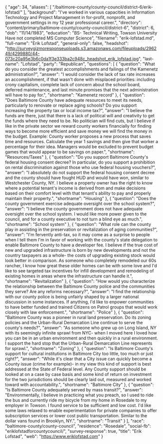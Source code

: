 {
  "age": 34,
  "aliases": [
    "/baltimore-county/county-council/district-6/erik-lofstad/"
  ],
  "background": "I've worked in various capacities in Information Technology and Project Management in for-profit, nonprofit, and government settings in my 12 year professional career.",
  "directory": "content/primary/baltimore-county/county-council/district-6",
  "district": 6,
  "dob": "11/14/1983",
  "education": "BS- Technical Writing, Towson University Have not completed MS Computer Science",
  "filename": "erik-lofstad.md",
  "full-name": "Erik Lofstad",
  "general-only": false,
  "headshot": "http://surveygizmoresponseuploads.s3.amazonaws.com/fileuploads/296249/4299880/44-073c20a95e3b6c0da1f3e333ba2c948c_headshot_erik_lofstad.jpg",
  "last-name": "Lofstad",
  "party": "Republican",
  "questions": [
    {
      "question": "What do you consider the greatest accomplishments and failings of the Kamenetz administration?",
      "answer": "I would consider the lack of tax rate increases an accomplishment, if that wasn't done with misplaced priorities: including crony capitalism, complete lack of concern about the school board, deferred maintenance, and last minute promises that the next administration will have to pay for.",
      "shortname": "Kamenetz record"
    },
    {
      "question": "Does Baltimore County have adequate resources to meet its needs, particularly to renovate or replace aging schools? Do you support increasing the property tax or local income tax?",
      "answer": "I believe the funds are there, just that there is a lack of political will and creativity to get the funds where they need to be. No politician will find cuts, but I believe if like in the private sector we reward county workers financially for finding ways to become more efficient and save money we will find the money in the budget. Example: County worker proposes a new process that saves time and resources. Calculate the year 1 savings and then give that worker a percentage for their idea. Managers would be excluded to prevent budget games that would appear to be savings on paper.",
      "shortname": "Resources/Taxes"
    },
    {
      "question": "Do you support Baltimore County's federal housing consent decree? In particular, do you support a prohibition on rental discrimination against those who use federal housing vouchers?",
      "answer": "I absolutely do not support the federal housing consent decree and the county should have fought HUD and would have won, similar to Westchester County, NY. I believe a property owner has the right to know where a potential tenant's income is derived from and make decisions based on their comfort level with that tenant's ability to pay and properly maintain their property.",
      "shortname": "Housing"
    },
    {
      "question": "Does the county government exercise adequate oversight over the school system?",
      "answer": "I believe the county government does not have adequate oversight over the school system. I would like more power given to the council, and for a county executive to not turn a blind eye as much.",
      "shortname": "School system"
    },
    {
      "question": "What role can the county play in assisting in the preservation or revitalization of aging communities?",
      "answer": "I'm fervently anti-tax, so it may come as a surprise to people when I tell them I'm in favor of working with the county's state delegation to enable Baltimore County to have a developer fee. I believe if the true cost of new and upgraded infrastructure is born by new developments and not the country taxpayers as a whole- the costs of upgrading existing stock would look better in comparison. As someone who completely remodeled our 60s rancher, I know how great these older homes can be with some love and I'd like to see targeted tax incentives for infill development and remodeling of existing homes in areas where the infrastructure can handle it.",
      "shortname": "Revitalization"
    },
    {
      "question": "How would you characterize the relationship between the Baltimore County police and the communities they serve? Are any reforms necessary?",
      "answer": "I find the relationship with our county police is being unfairly shaped by a larger national discussion in some instances. If anything, I'd like to enpower communities to have better funded and trained Citizens on Patrol groups that would work closely with law enforcement.",
      "shortname": "Police"
    },
    {
      "question": "Baltimore County was a pioneer in rural land preservation. Do its zoning policies and the Urban-Rural Demarcation Line continue to serve the county's needs?",
      "answer": "As someone who grew up on Long Island, NY with its seemingly infinite sprawl from NYC- when I moved here I loved how you can be in an urban environment and then quickly in a rural environment. I support the hard stop that the Urban-Rural Demarcation Line represents for sprawl.",
      "shortname": "Zoning"
    },
    {
      "question": "Is Baltimore County's support for cultural institutions in Baltimore City too little, too much or just right?",
      "answer": "While it's clear that a City issue can quickly become a County issue (crime for example)- in my view this kind of support is best addressed at the State of Federal level. Any County support should be looked at on a case by case basis and some kind of return on investment for the two jurisdictions should be clearly laid out, measured and worked toward with accountability.",
      "shortname": "Baltimore City"
    },
    {
      "question": "Is Baltimore County adequately served by mass transit?",
      "answer": "Environmentally, I believe in practicing what you preach, so I used to ride the bus and currently ride my bicycle from my home in Rosedale to my employer in Towson. I found service to be sufficient and low cost. I'd like some laws relaxed to enable experimentation for private companies to offer subscription services or lower cost public transportation. Similar to the dollar vans found in Brooklyn, NY.",
      "shortname": "Transit"
    }
  ],
  "race": "baltimore-county/county-council",
  "residence": "Rosedale",
  "social-fb": "eriklofstadforcountycouncil/",
  "survey-response": true,
  "title": "Erik Lofstad",
  "web": "https://www.eriklofstad.com"
}
